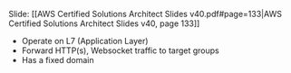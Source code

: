 Slide: [[AWS Certified Solutions Architect Slides v40.pdf#page=133|AWS Certified Solutions Architect Slides v40, page 133]]

- Operate on L7 (Application Layer)
- Forward HTTP(s), Websocket traffic to target groups
- Has a fixed domain 